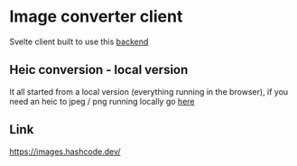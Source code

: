 # Image converter client

Svelte client built to use this [backend](https://github.com/Shaance/image-converter)

## Heic conversion - local version
It all started from a local version (everything running in the browser), if you need an heic to jpeg / png running locally go [here](https://heic.hashcode.dev/)

## Link

https://images.hashcode.dev/
